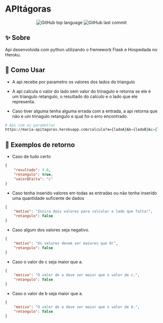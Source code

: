 # APItágoras

<div align="center">
  <p>
    <img alt="GitHub top language" src="https://img.shields.io/github/languages/top/mariaseverino/apitagoras?color=39C2D8&logoColor=39C2D8&style=for-the-badge">
    <img alt="GitHub last commit" src="https://img.shields.io/github/last-commit/mariaseverino/apitagoras?color=39C2D8&logoColor=39C2D8&style=for-the-badge">
  </p>
</div>

## ✨ Sobre

Api desenvolvida com python utilizando o fremework Flask e Hospedada no Heroku.

## 🤔 Como Usar

-   A api recebe por parametro os valores dos lados do triangulo

-   A api calcula o valor do lado sem valor do trinagulo e retorna se ele é um triangulo retangulo, o resultado do calculo e o lado que ele representa.

-   Caso tiver alguma tenha alguma errada com a entrada, a api retorna que não e um trinagulo retangulo e qual foi o erro encontrado.

```bash
# Api com os parametros
https://maria-apitagoras.herokuapp.com/calcula?a={ladoA}&b={ladoB}&c={ladoC}
```

## 🚀 Exemplos de retorno

-   Caso de tudo certo

```json
{
    "resultado": 3.0,
    "retangulo": true,
    "valorQFalta": "c"
}
```

-   Caso tenha inserido valores em todas as entradas ou não tenha inserido uma quantidade suficente de dados

```json
{
    "motivo": "Insira dois valores para calcular o lado que falta!",
    "retangulo": false
}
```

-   Caso algum dos valores seja negativo.

```json
{
    "motivo": "Os valores devem ser maiores que 0!",
    "retangulo": false
}
```

-   Caso o valor de c seja maior que a.

```json
{
    "motivo": "O valor de a deve ser maior que o valor de c.",
    "retangulo": false
}
```

-   Caso o valor de b seja maior que a.

```json
{
    "motivo": "O valor de a deve ser maior que o valor de b.",
    "retangulo": false
}
```
